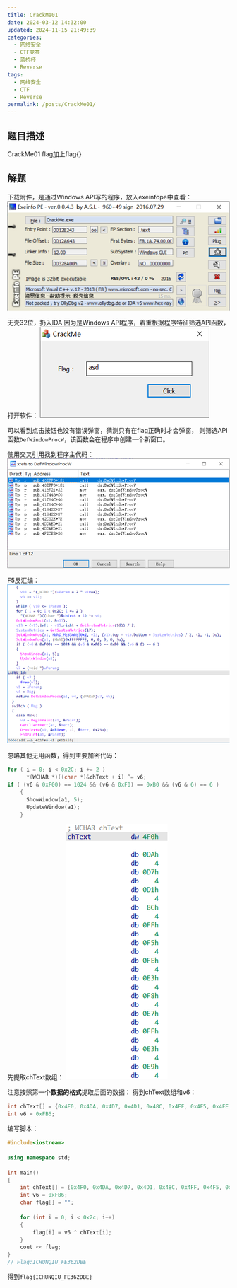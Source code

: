 ```yaml
---
title: CrackMe01
date: 2024-03-12 14:32:00
updated: 2024-11-15 21:49:39
categories:
  - 网络安全
  - CTF竞赛
  - 蓝桥杯
  - Reverse
tags:
  - 网络安全
  - CTF
  - Reverse
permalink: /posts/CrackMe01/
---
```

## 题目描述
CrackMe01
flag加上flag{}

## 解题
下载附件，是通过Windows API写的程序，放入exeinfope中查看：
![](CrackMe01/image-20240304180038764.png)

无壳32位，扔入IDA
因为是Windows API程序，着重根据程序特征筛选API函数，打开软件：
![](CrackMe01/image-20240304194536840.png)

可以看到点击按钮也没有错误弹窗，猜测只有在flag正确时才会弹窗，
则筛选API函数`DefWindowProcW`，该函数会在程序中创建一个新窗口。

使用交叉引用找到程序主代码：
![](CrackMe01/image-20240304194811248.png)

F5反汇编：
![](CrackMe01/image-20240304194943488.png)

忽略其他无用函数，得到主要加密代码：
```c++
for ( i = 0; i < 0x2C; i += 2 )
      *(WCHAR *)((char *)&chText + i) ^= v6;
if ( (v6 & 0xF00) == 1024 && (v6 & 0xF0) == 0xB0 && (v6 & 6) == 6 )
    {
      ShowWindow(a1, 5);
      UpdateWindow(a1);
    }
```

先提取chText数组：
![](CrackMe01/image-20240304195323929.png)

注意按照第一个**数据的格式**提取后面的数据：
得到chText数组和v6：
```c++
int chText[] = {0x4F0, 0x4DA, 0x4D7, 0x4D1, 0x48C, 0x4FF, 0x4F5, 0x4FE, 0x4E3, 0x4F8, 0x4E7, 0x4FF, 0x4E3, 0x4E9, 0x4F0, 0x4F3, 0x485, 0x480, 0x484, 0x4F2, 0x4F4, 0x4F3};
int v6 = 0xFB6;
```

编写脚本：
```c++
#include<iostream>

using namespace std;

int main()
{
    int chText[] = {0x4F0, 0x4DA, 0x4D7, 0x4D1, 0x48C, 0x4FF, 0x4F5, 0x4FE, 0x4E3, 0x4F8, 0x4E7, 0x4FF, 0x4E3, 0x4E9, 0x4F0, 0x4F3, 0x485, 0x480, 0x484, 0x4F2, 0x4F4, 0x4F3};
    int v6 = 0xFB6;
    char flag[] = "";

    for (int i = 0; i < 0x2c; i++)
    {
        flag[i] = v6 ^ chText[i];
    }
    cout << flag;
}
// Flag:ICHUNQIU_FE362DBE
```

得到`flag{ICHUNQIU_FE362DBE}`